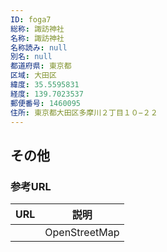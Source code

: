 ```yaml
---
ID: foga7
総称: 諏訪神社
名称: 諏訪神社
名称読み: null
別名: null
都道府県: 東京都
区域: 大田区
緯度: 35.5595831
経度: 139.7023537
郵便番号: 1460095
住所: 東京都大田区多摩川２丁目１０−２２
---
```


## その他

### 参考URL

| URL | 説明          |
| --- | ------------- |
|     | OpenStreetMap |
